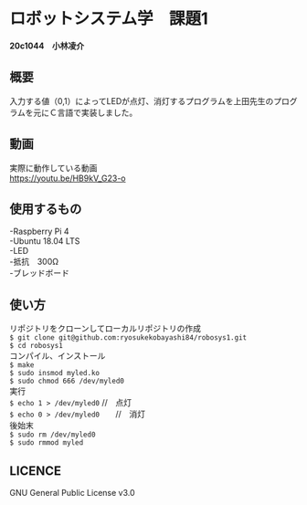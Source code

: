 
# ロボットシステム学　課題1
**20c1044　小林凌介**
## 概要 
入力する値（0,1）によってLEDが点灯、消灯するプログラムを上田先生のプログラムを元にＣ言語で実装しました。
## 動画  
実際に動作している動画  
<https://youtu.be/HB9kV_G23-o>
## 使用するもの
  -Raspberry Pi 4  
  -Ubuntu 18.04 LTS  
  -LED  
  -抵抗　300Ω  
  -ブレッドボード

## 使い方  
リポジトリをクローンしてローカルリポジトリの作成  
`$ git clone git@github.com:ryosukekobayashi84/robosys1.git`  
`$ cd robosys1`  
コンパイル、インストール  
 `$ make`  
 `$ sudo insmod myled.ko`  
 `$ sudo chmod 666 /dev/myled0`  
 実行  
 `$ echo 1 > /dev/myled0`    //　点灯    
 `$ echo 0 > /dev/myled0`　　//　消灯  
 後始末  
 `$ sudo rm /dev/myled0`  
 `$ sudo rmmod myled`  
 ## LICENCE  
 GNU General Public License v3.0  
 
 
 
